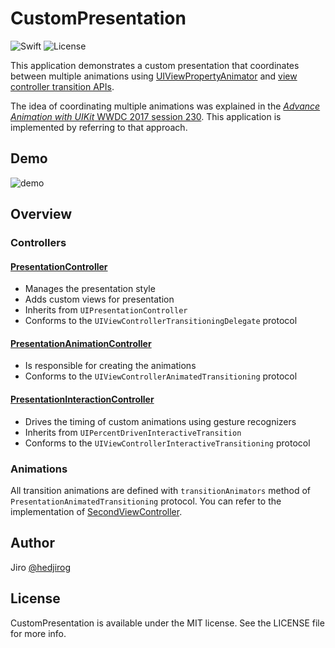 # CustomPresentation

![Swift](https://img.shields.io/badge/Swift-4.2-orange.svg?style=flat)
![License](https://img.shields.io/badge/License-MIT-blue.svg?style=flat)

This application demonstrates a custom presentation that coordinates between multiple animations using [UIViewPropertyAnimator](https://developer.apple.com/documentation/uikit/uiviewpropertyanimator) and [view controller transition APIs](https://developer.apple.com/documentation/uikit/animation_and_haptics/view_controller_transitions). 

The idea of coordinating multiple animations was explained in the [_Advance Animation with UIKit_ WWDC 2017 session 230](https://developer.apple.com/videos/play/wwdc2017/230/). This application is implemented by referring to that approach. 

## Demo

![demo](demo.gif)

## Overview

### Controllers

#### [PresentationController](https://github.com/hedjirog/CustomPresentation/blob/master/CustomPresentation/Presentation/PresentationController.swift)


- Manages the presentation style
- Adds custom views for presentation
- Inherits from `UIPresentationController`
- Conforms to the `UIViewControllerTransitioningDelegate` protocol


#### [PresentationAnimationController](https://github.com/hedjirog/CustomPresentation/blob/master/CustomPresentation/Presentation/PresentationAnimationController.swift)

- Is responsible for creating the animations
- Conforms to the `UIViewControllerAnimatedTransitioning` protocol

#### [PresentationInteractionController](https://github.com/hedjirog/CustomPresentation/blob/master/CustomPresentation/Presentation/PresentationInteractionController.swift)

- Drives the timing of custom animations using gesture recognizers
- Inherits from `UIPercentDrivenInteractiveTransition`
- Conforms to the `UIViewControllerInteractiveTransitioning` protocol

### Animations

All transition animations are defined with `transitionAnimators` method of `PresentationAnimatedTransitioning` protocol.
You can refer to the implementation of [SecondViewController](https://github.com/hedjirog/CustomPresentation/blob/master/CustomPresentation/SecondViewController.swift).

## Author

Jiro [@hedjirog](https://twitter.com/hedjirog)

## License

CustomPresentation is available under the MIT license. See the LICENSE file for more info.

